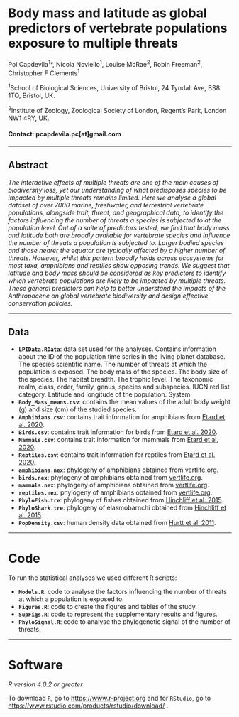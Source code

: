 # Body mass and latitude as global predictors of vertebrate populations exposure to multiple threats

Pol Capdevila<sup>1</sup>*, Nicola Noviello<sup>1</sup>, Louise McRae<sup>2</sup>, Robin Freeman<sup>2</sup>, Christopher F Clements<sup>1</sup>

<sup>1</sup>School of Biological Sciences, University of Bristol, 24 Tyndall Ave, BS8 1TQ, Bristol, UK. 

<sup>2</sup>Institute of Zoology, Zoological Society of London, Regent’s Park, London NW1 4RY, UK.

#### Contact: pcapdevila.pc[at]gmail.com

---

## Abstract

_The interactive effects of multiple threats are one of the main causes of biodiversity loss, yet our understanding of what predisposes species to be impacted by multiple threats remains limited. Here we analyse a global dataset of over 7000 marine, freshwater, and terrestrial vertebrate populations, alongside trait, threat, and geographical data, to identify the factors influencing the number of threats a species is subjected to at the population level. Out of a suite of predictors tested, we find that body mass and latitude both are broadly available for vertebrate species and influence the number of threats a population is subjected to. Larger bodied species and those nearer the equator are typically affected by a higher number of threats. However, whilst this pattern broadly holds across ecosystems for most taxa, amphibians and reptiles show opposing trends. We suggest that latitude and body mass should be considered as key predictors to identify which vertebrate populations are likely to be impacted by multiple threats. These general predictors can help to better understand the impacts of the Anthropocene on global vertebrate biodiversity and design effective conservation policies._

---

## Data

- __`LPIData.RData`__: data set used for the analyses. Contains information about the ID of the population time series in the living planet database. The species scientific name. The number of threats at which the population is exposed. The body mass of the species. The body size of the species. The habitat breadth. The trophic level. The taxonomic realm, class, order, family, genus, species and subspecies. IUCN red list category. Latitude and longitude of the population. System.   
- __`Body_Mass_means.csv`__: contains the mean values of the adult body weight (g) and size (cm) of the studied species.
- __`Amphibians.csv`__: contains trait information for amphibians from [Etard et al. 2020](https://doi.org/10.1111/geb.13184).
- __`Birds.csv`__: contains trait information for birds from [Etard et al. 2020](https://doi.org/10.1111/geb.13184).
- __`Mammals.csv`__: contains trait information for mammals from [Etard et al. 2020](https://doi.org/10.1111/geb.13184).
- __`Reptiles.csv`__: contains trait information for reptiles from [Etard et al. 2020](https://doi.org/10.1111/geb.13184).
- __`amphibians.nex`__: phylogeny of amphibians obtained from [vertlife.org](https://vertlife.org/).  
- __`birds.nex`__: phylogeny of amphibians obtained from [vertlife.org](https://vertlife.org/).  
- __`mammals.nex`__: phylogeny of amphibians obtained from [vertlife.org](https://vertlife.org/).
- __`reptiles.nex`__: phylogeny of amphibians obtained from [vertlife.org](https://vertlife.org/).
- __`PhyloFish.tre`__: phylogeny of fishes obtained from [Hinchliff et al. 2015](https://www.pnas.org/doi/abs/10.1073/pnas.1423041112).
- __`PhyloShark.tre`__: phylogeny of elasmobarnchi obtained from [Hinchliff et al. 2015](https://www.pnas.org/doi/abs/10.1073/pnas.1423041112).
- __`PopDensity.csv`__: human density data obtained from [Hurtt et al. 2011](https://link.springer.com/article/10.1007/s10584-011-0153-2).

---

# Code

To run the statistical analyses we used different R scripts: 

- __`Models.R`__: code to analyse the factors influencing the number of threats at which a population is exposed to.
- __`Figures.R`__: code to create the figures and tables of the study. 
- __`SupFigs.R`__: code to represent the supplementary results and figures. 
- __`PhyloSignal.R`__: code to analyse the phylogenetic signal of the number of threats. 

---

# Software

_R version 4.0.2 or greater_

To download `R`, go to https://www.r-project.org and for `RStudio`, go to https://www.rstudio.com/products/rstudio/download/ .
